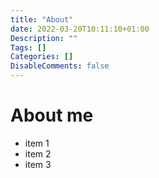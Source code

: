 ```yaml
---
title: "About"
date: 2022-03-20T10:11:10+01:00
Description: ""
Tags: []
Categories: []
DisableComments: false
---
```


# About me
* item 1
* item 2
* item 3